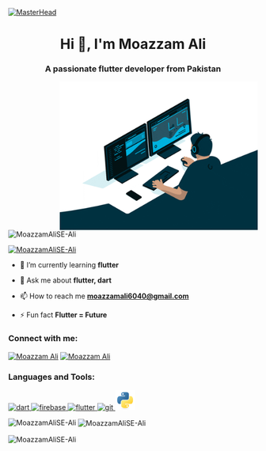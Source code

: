 [![MasterHead](https://user-images.githubusercontent.com/74038190/240304586-d48893bd-0757-481c-8d7e-ba3e163feae7.png)](https://Mirzaazmath.io)
<h1 align="center">Hi 👋, I'm Moazzam Ali</h1>
<h3 align="center">A passionate flutter developer from Pakistan</h3>
<img align="right" alt="Coding" width="400" src="https://github.com/Mirzaazmath/threads_clone/blob/main/assets/output/coding.gif">

<p align="left"> <img src="https://komarev.com/ghpvc/?username=MoazzamAliSE&label=Profile%20views&color=0e75b6&style=flat" alt="MoazzamAliSE-Ali" /> </p>




<p align="left"> <a href="https://github.com/ryo-ma/github-profile-trophy"><img src="https://github-profile-trophy.vercel.app/?username=MoazzamAliSE" alt="MoazzamAliSE-Ali" /></a> </p>

- 🌱 I’m currently learning **flutter**

- 💬 Ask me about **flutter, dart**

- 📫 How to reach me **moazzamali6040@gmail.com**

- ⚡ Fun fact **Flutter = Future**

<h3 align="left">Connect with me:</h3>
<p align="left">
<a href="https://www.linkedin.com/in/moazzamalise/" target="blank"><img align="center" src="https://raw.githubusercontent.com/rahuldkjain/github-profile-readme-generator/master/src/images/icons/Social/linked-in-alt.svg" alt="Moazzam Ali" height="30" width="40" /></a>
<a href="https://www.instagram.com/moazzam_ali_24/" target="blank"><img align="center" src="https://raw.githubusercontent.com/rahuldkjain/github-profile-readme-generator/master/src/images/icons/Social/instagram.svg" alt="Moazzam Ali" height="30" width="40" /></a>
</p>

<h3 align="left">Languages and Tools:</h3>
<p align="left"> <a href="https://dart.dev" target="_blank" rel="noreferrer"> <img src="https://www.vectorlogo.zone/logos/dartlang/dartlang-icon.svg" alt="dart" width="40" height="40"/> </a> <a href="https://firebase.google.com/" target="_blank" rel="noreferrer"> <img src="https://www.vectorlogo.zone/logos/firebase/firebase-icon.svg" alt="firebase" width="40" height="40"/> </a> <a href="https://flutter.dev" target="_blank" rel="noreferrer"> <img src="https://www.vectorlogo.zone/logos/flutterio/flutterio-icon.svg" alt="flutter" width="40" height="40"/> </a> <a href="https://git-scm.com/" target="_blank" rel="noreferrer"> <img src="https://www.vectorlogo.zone/logos/git-scm/git-scm-icon.svg" alt="git" width="40" height="40"/> </a> <a href="https://www.python.org" target="_blank" rel="noreferrer"> <img src="https://raw.githubusercontent.com/devicons/devicon/master/icons/python/python-original.svg" alt="python" width="40" height="40"/> </a> </p>

<p><img align="left" src="https://github-readme-stats.vercel.app/api/top-langs?username=MoazzamAliSE&show_icons=true&locale=en&layout=compact" alt="MoazzamAliSE-Ali" /></p>

<p>&nbsp;<img align="center" src="https://github-readme-stats.vercel.app/api?username=MoazzamAliSE&show_icons=true&locale=en" alt="MoazzamAliSE-Ali" /></p>

<p><img align="center" src="https://github-readme-streak-stats.herokuapp.com/?user=MoazzamAliSE&" alt="MoazzamAliSE-Ali" /></p>
